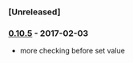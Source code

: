 ### [Unreleased]

### [0.10.5](https://github.com/ng2-ui/ng2-auto-complete/compare/0.10.4...0.10.5) - 2017-02-03
- more checking before set value
